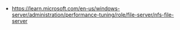 - https://learn.microsoft.com/en-us/windows-server/administration/performance-tuning/role/file-server/nfs-file-server
